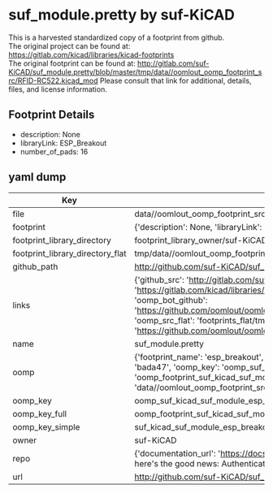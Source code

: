 # suf_module.pretty by suf-KiCAD  
This is a harvested standardized copy of a footprint from github.  
The original project can be found at:  
https://gitlab.com/kicad/libraries/kicad-footprints  
The original footprint can be found at:
http://gitlab.com/suf-KiCAD/suf_module.pretty/blob/master/tmp/data//oomlout_oomp_footprint_src/RFID-RC522.kicad_mod
Please consult that link for additional, details, files, and license information.  
## Footprint Details
* description: None  
* libraryLink: ESP_Breakout  
* number_of_pads: 16  
## yaml dump  
| Key | Value |  
| --- | --- |  
| file | data//oomlout_oomp_footprint_src/suf_module.pretty/ESP_Breakout.kicad_mod |  
| footprint | {'description': None, 'libraryLink': 'ESP_Breakout', 'number_of_pads': 16} |  
| footprint_library_directory | footprint_library_owner/suf-KiCAD_suf_module.pretty |  
| footprint_library_directory_flat | tmp/data//oomlout_oomp_footprint_src/footprints_flat/suf_kicad_suf_module_esp_breakout/working |  
| github_path | http://github.com/suf-KiCAD/suf_module.pretty/blob/master/tmp/data//oomlout_oomp_footprint_src/ESP_Breakout.kicad_mod |  
| links | {'github_src': 'http://gitlab.com/suf-KiCAD/suf_module.pretty/blob/master/tmp/data//oomlout_oomp_footprint_src/RFID-RC522.kicad_mod', 'github_src_repo': 'https://gitlab.com/kicad/libraries/kicad-footprints', 'oomp_bot': 'tmp/data//oomlout_oomp_footprint_src/footprints/suf_kicad_suf_module_esp_breakout/working', 'oomp_bot_github': 'https://github.com/oomlout/oomlout_oomp_footprint_bot/tree/main/tmp/data//oomlout_oomp_footprint_src/footprints/suf_kicad_suf_module_esp_breakout/working', 'oomp_src_flat': 'footprints_flat/tmp/data//oomlout_oomp_footprint_src/footprints_flat/suf_kicad_suf_module_esp_breakout/working', 'oomp_src_flat_github': 'https://github.com/oomlout/oomlout_oomp_footprint_src/tree/main/tmp/data//oomlout_oomp_footprint_src/footprints_flat/suf_kicad_suf_module_esp_breakout/working'} |  
| name | suf_module.pretty |  
| oomp | {'footprint_name': 'esp_breakout', 'library_name': 'suf_module', 'md5': 'bada47b36633dc9994f9a8ba2290360e', 'md5_10': 'bada47b366', 'md5_5': 'bada4', 'md5_6': 'bada47', 'oomp_key': 'oomp_suf_kicad_suf_module_esp_breakout', 'oomp_key_extra': 'oomp_footprint_suf_kicad_suf_module_esp_breakout', 'oomp_key_full': 'oomp_footprint_suf_kicad_suf_module_esp_breakout_bada47', 'oomp_key_simple': 'suf_kicad_suf_module_esp_breakout', 'original_filename': 'data//oomlout_oomp_footprint_src/suf_module.pretty/ESP_Breakout.kicad_mod', 'owner_name': 'suf_kicad'} |  
| oomp_key | oomp_suf_kicad_suf_module_esp_breakout |  
| oomp_key_full | oomp_footprint_suf_kicad_suf_module_esp_breakout |  
| oomp_key_simple | suf_kicad_suf_module_esp_breakout |  
| owner | suf-KiCAD |  
| repo | {'documentation_url': 'https://docs.github.com/rest/overview/resources-in-the-rest-api#rate-limiting', 'message': "API rate limit exceeded for 84.66.142.224. (But here's the good news: Authenticated requests get a higher rate limit. Check out the documentation for more details.)"} |  
| url | http://github.com/suf-KiCAD/suf_module.pretty |  

